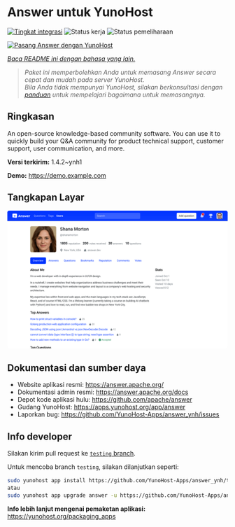 <!--
N.B.: README ini dibuat secara otomatis oleh <https://github.com/YunoHost/apps/tree/master/tools/readme_generator>
Ini TIDAK boleh diedit dengan tangan.
-->

# Answer untuk YunoHost

[![Tingkat integrasi](https://apps.yunohost.org/badge/integration/answer)](https://ci-apps.yunohost.org/ci/apps/answer/)
![Status kerja](https://apps.yunohost.org/badge/state/answer)
![Status pemeliharaan](https://apps.yunohost.org/badge/maintained/answer)

[![Pasang Answer dengan YunoHost](https://install-app.yunohost.org/install-with-yunohost.svg)](https://install-app.yunohost.org/?app=answer)

*[Baca README ini dengan bahasa yang lain.](./ALL_README.md)*

> *Paket ini memperbolehkan Anda untuk memasang Answer secara cepat dan mudah pada server YunoHost.*  
> *Bila Anda tidak mempunyai YunoHost, silakan berkonsultasi dengan [panduan](https://yunohost.org/install) untuk mempelajari bagaimana untuk memasangnya.*

## Ringkasan

An open-source knowledge-based community software. You can use it to quickly build your Q&A community for product technical support, customer support, user communication, and more.


**Versi terkirim:** 1.4.2~ynh1

**Demo:** <https://demo.example.com>

## Tangkapan Layar

![Tangkapan Layar pada Answer](./doc/screenshots/screenshot.png)

## Dokumentasi dan sumber daya

- Website aplikasi resmi: <https://answer.apache.org/>
- Dokumentasi admin resmi: <https://answer.apache.org/docs>
- Depot kode aplikasi hulu: <https://github.com/apache/answer>
- Gudang YunoHost: <https://apps.yunohost.org/app/answer>
- Laporkan bug: <https://github.com/YunoHost-Apps/answer_ynh/issues>

## Info developer

Silakan kirim pull request ke [`testing` branch](https://github.com/YunoHost-Apps/answer_ynh/tree/testing).

Untuk mencoba branch `testing`, silakan dilanjutkan seperti:

```bash
sudo yunohost app install https://github.com/YunoHost-Apps/answer_ynh/tree/testing --debug
atau
sudo yunohost app upgrade answer -u https://github.com/YunoHost-Apps/answer_ynh/tree/testing --debug
```

**Info lebih lanjut mengenai pemaketan aplikasi:** <https://yunohost.org/packaging_apps>
